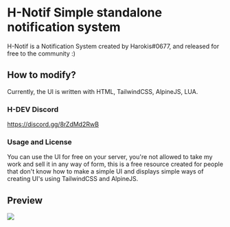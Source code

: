 # H-Notif Simple standalone notification system
H-Notif is a Notification System created by Harokis#0677, and released for free to the community :)

## How to modify?
Currently, the UI is written with HTML, TailwindCSS, AlpineJS, LUA.

### H-DEV Discord
https://discord.gg/8rZdMd2RwB

### Usage and License
You can use the UI for free on your server, you're not allowed to take my work and sell it in any way of form, this is a free resource created for people that don't know how to make a simple UI and displays simple ways of creating UI's using TailwindCSS and AlpineJS.

## Preview
![](https://i.imgur.com/41JI2bN.png)
